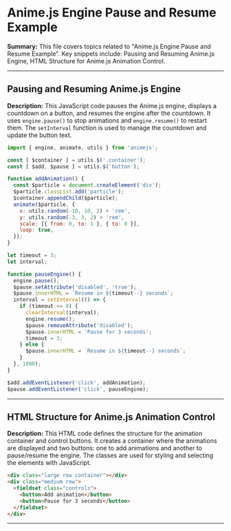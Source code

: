 # Anime.js Engine Pause and Resume Example

**Summary:** This file covers topics related to "Anime.js Engine Pause and Resume Example". Key snippets include: Pausing and Resuming Anime.js Engine, HTML Structure for Anime.js Animation Control.

---

## Pausing and Resuming Anime.js Engine

**Description:** This JavaScript code pauses the Anime.js engine, displays a countdown on a button, and resumes the engine after the countdown. It uses `engine.pause()` to stop animations and `engine.resume()` to restart them. The `setInterval` function is used to manage the countdown and update the button text.

```javascript
import { engine, animate, utils } from 'animejs';

const [ $container ] = utils.$('.container');
const [ $add, $pause ] = utils.$('button');

function addAnimation() {
  const $particle = document.createElement('div');
  $particle.classList.add('particle');
  $container.appendChild($particle);
  animate($particle, {
    x: utils.random(-10, 10, 2) + 'rem',
    y: utils.random(-3, 3, 2) + 'rem',
    scale: [{ from: 0, to: 1 }, { to: 0 }],
    loop: true,
  });
}

let timeout = 3;
let interval;

function pauseEngine() {
  engine.pause();
  $pause.setAttribute('disabled', 'true');
  $pause.innerHTML = `Resume in ${timeout--} seconds`;
  interval = setInterval(() => {
    if (timeout <= 0) {
      clearInterval(interval);
      engine.resume();
      $pause.removeAttribute('disabled');
      $pause.innerHTML = 'Pause for 3 seconds';
      timeout = 3;    
    } else {
      $pause.innerHTML = `Resume in ${timeout--} seconds`;
    }
  }, 1000);
}

$add.addEventListener('click', addAnimation);
$pause.addEventListener('click', pauseEngine);
```

---

## HTML Structure for Anime.js Animation Control

**Description:** This HTML code defines the structure for the animation container and control buttons. It creates a container where the animations are displayed and two buttons: one to add animations and another to pause/resume the engine.  The classes are used for styling and selecting the elements with JavaScript.

```html
<div class="large row container"></div>
<div class="medium row">
  <fieldset class="controls">
    <button>Add animation</button>
    <button>Pause for 3 seconds</button>
  </fieldset>
</div>
```

---